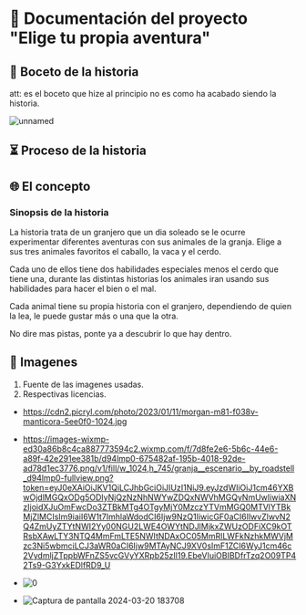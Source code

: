 # 📰 **Documentación del proyecto "Elige tu propia aventura"**

## 📓 **Boceto de la historia** 
att: es el boceto que hize al principio no es como ha acabado siendo la historia.

![unnamed](https://github.com/axckzz/J25-VideoGames/assets/144990882/c597e996-5442-4bca-9c49-7a34a1494198)

## ⏳ **Proceso de la historia**


## 🌐 **El concepto**
### **Sinopsis de la historia**

La historia trata de un granjero que un dia soleado se le ocurre experimentar diferentes aventuras con sus animales de la granja. Elige a sus tres animales favoritos el caballo, la vaca y el cerdo.

Cada uno de ellos tiene dos habilidades especiales menos el cerdo que tiene una, durante las distintas historias los animales iran usando sus habilidades para hacer el bien o el mal.

Cada animal tiene su propia historia con el granjero, dependiendo de quien la lea, le puede gustar más o una que la otra.

No dire mas pistas, ponte ya a descubrir lo que hay dentro.

## 📄 **Imagenes**
1. Fuente de las imagenes usadas.
2. Respectivas licencias.

- https://cdn2.picryl.com/photo/2023/01/11/morgan-m81-f038v-manticora-5ee0f0-1024.jpg
- https://images-wixmp-ed30a86b8c4ca887773594c2.wixmp.com/f/7d8fe2e6-5b6c-44e6-a89f-42e291ee381b/d94lmp0-675482af-195b-4018-92de-ad78d1ec3776.png/v1/fill/w_1024,h_745/granja__escenario__by_roadstell_d94lmp0-fullview.png?token=eyJ0eXAiOiJKV1QiLCJhbGciOiJIUzI1NiJ9.eyJzdWIiOiJ1cm46YXBwOjdlMGQxODg5ODIyNjQzNzNhNWYwZDQxNWVhMGQyNmUwIiwiaXNzIjoidXJuOmFwcDo3ZTBkMTg4OTgyMjY0MzczYTVmMGQ0MTVlYTBkMjZlMCIsIm9iaiI6W1t7ImhlaWdodCI6Ijw9NzQ1IiwicGF0aCI6IlwvZlwvN2Q4ZmUyZTYtNWI2Yy00NGU2LWE4OWYtNDJlMjkxZWUzODFiXC9kOTRsbXAwLTY3NTQ4MmFmLTE5NWItNDAxOC05MmRlLWFkNzhkMWVjMzc3Ni5wbmciLCJ3aWR0aCI6Ijw9MTAyNCJ9XV0sImF1ZCI6WyJ1cm46c2VydmljZTppbWFnZS5vcGVyYXRpb25zIl19.EbeVIuiOBIBDfrTzq2O09TP42Ts9-G3YxkEDlfRD9_U

- ![0](https://github.com/axckzz/J25-VideoGames/assets/144990882/404b0e7f-c712-49eb-976c-033858c7a15c)
- ![Captura de pantalla 2024-03-20 183708](https://github.com/axckzz/J25-VideoGames/assets/144990882/04b58ae4-2f0d-4276-a381-0ae8de4586e2)

